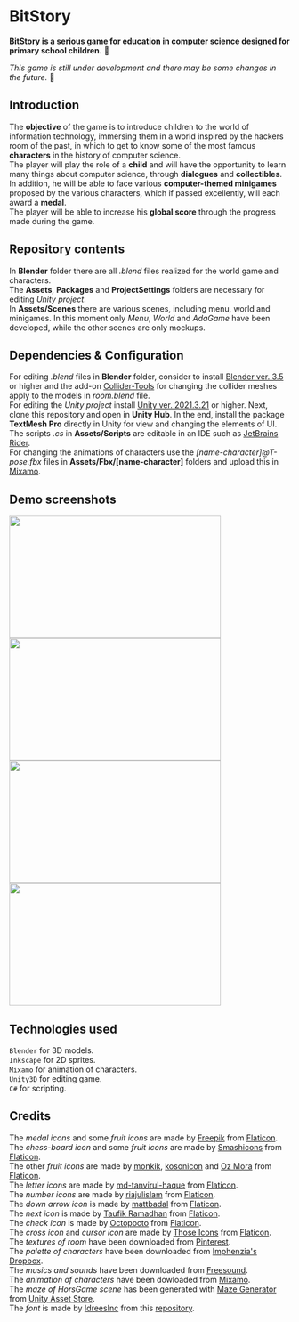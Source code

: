# BitStory
**BitStory is a serious game for education in computer science designed for primary school children.** 🏫

*This game is still under development and there may be some changes in the future.* 🔄

## Introduction
The **objective** of the game is to introduce children to the world of information technology, immersing them in a world inspired by the hackers room of the past, in which to get to know some of the most famous **characters** in the history of computer science.  
The player will play the role of a **child** and will have the opportunity to learn many things about computer science, through **dialogues** and **collectibles**.
In addition, he will be able to face various **computer-themed minigames** proposed by the various characters, which if passed excellently, will each award a **medal**.  
The player will be able to increase his **global score** through the progress made during the game.

## Repository contents
In **Blender** folder there are all *.blend* files realized for the world game and characters.  
The **Assets**, **Packages** and **ProjectSettings** folders are necessary for editing *Unity project*.  
In **Assets/Scenes** there are various scenes, including menu, world and minigames. In this moment only *Menu*, *World* and *AdaGame* have been developed, while the other scenes are only mockups.

## Dependencies & Configuration
For editing *.blend* files in **Blender** folder, consider to install [Blender ver. 3.5](https://www.blender.org/download/releases/3-5/) or higher and the add-on [Collider-Tools](https://github.com/Weisl/Collider-Tools) for changing the collider meshes apply to the models in *room.blend* file.  
For editing the *Unity project* install [Unity ver. 2021.3.21](https://unity.com/releases/editor/whats-new/2021.3.21) or higher. Next, clone this repository and open in **Unity Hub**. In the end, install the package **TextMesh Pro** directly in Unity for view and changing the elements of UI.    
The scripts *.cs* in **Assets/Scripts** are editable in an IDE such as [JetBrains Rider](https://www.jetbrains.com/rider/download/).   
For changing the animations of characters use the *[name-character]@T-pose.fbx* files in **Assets/Fbx/[name-character]** folders and upload this in [Mixamo](https://www.mixamo.com/#/).

## Demo screenshots
<div>
  <img width=380 height=220 src="https://github.com/raffaele-aurucci/BitStory/assets/114738583/0ecb7b96-83e2-464c-b3c4-ffd985738125">
  <img width=380 height=220 src="https://github.com/raffaele-aurucci/BitStory/assets/114738583/0fda6b5e-7173-4c4d-9da4-69e4e7e44cd2">
  <img width=380 height=220 src="https://github.com/raffaele-aurucci/BitStory/assets/114738583/077b0ce9-53ff-4563-99f2-30b45dde5727">
  <img width=380 height=220 src="https://github.com/raffaele-aurucci/BitStory/assets/114738583/7a876ee4-5e50-4567-bbb9-be19e7d8c317">
</div>

## Technologies used
```Blender``` for 3D models.  
```Inkscape``` for 2D sprites.  
```Mixamo``` for animation of characters.  
```Unity3D``` for editing game.  
```C#``` for scripting.  

## Credits
The *medal icons* and some *fruit icons* are made by [Freepik](https://www.flaticon.com/authors/freepik ) from [Flaticon](www.flaticon.com).  
The *chess-board icon* and some *fruit icons* are made by [Smashicons](https://www.flaticon.com/authors/smashicons) from [Flaticon](www.flaticon.com).  
The other *fruit icons* are made by [monkik](https://www.flaticon.com/authors/monkik), [kosonicon](https://www.flaticon.com/authors/kosonicon) and [Oz Mora](https://www.flaticon.com/authors/oz-mora) from [Flaticon](www.flaticon.com).  
The *letter icons* are made by [md-tanvirul-haque](https://www.flaticon.com/authors/md-tanvirul-haque) from [Flaticon](www.flaticon.com).  
The *number icons* are made by [riajulislam](https://www.flaticon.com/authors/riajulislam) from [Flaticon](www.flaticon.com).  
The *down arrow icon* is made by [mattbadal](https://www.flaticon.com/authors/mattbadal) from [Flaticon](www.flaticon.com).  
The *next icon* is made by [Taufik Ramadhan](https://www.flaticon.com/authors/taufik-ramadhan) from [Flaticon](www.flaticon.com).  
The *check icon* is made by [Octopocto](https://www.flaticon.com/authors/octopocto) from [Flaticon](www.flaticon.com).  
The *cross icon* and *cursor icon* are made by [Those Icons](https://www.flaticon.com/authors/those-icons) from [Flaticon](www.flaticon.com).  
The *textures of room* have been downloaded from [Pinterest](https://pinterest.com/).  
The *palette of characters* have been downloaded from [Imphenzia's Dropbox](https://tinyurl.com/imphenziapalette).  
The *musics and sounds* have been downloaded from [Freesound](https://freesound.org/).  
The *animation of characters* have been dowloaded from [Mixamo](https://www.mixamo.com/#/).  
The *maze of HorsGame scene* has been generated with [Maze Generator](https://assetstore.unity.com/packages/tools/modeling/maze-generator-38689) from [Unity Asset Store](https://assetstore.unity.com/).  
The *font* is made by [IdreesInc](https://github.com/IdreesInc) from this [repository](https://github.com/IdreesInc/Minecraft-Font).
